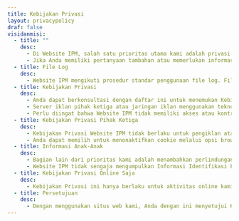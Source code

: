 ```yaml
---
title: Kebijakan Privasi
layout: privacypolicy
draf: false
visidanmisi:
  - title: ""
    desc:
      - Di Website IPM, salah satu prioritas utama kami adalah privasi pengunjung kami. Dokumen Kebijakan Privasi ini berisi jenis informasi yang dikumpulkan dan dicatat oleh Website IPM dan bagaimana kami menggunakannya.
      - Jika Anda memiliki pertanyaan tambahan atau memerlukan informasi lebih lanjut tentang Kebijakan Privasi kami, jangan ragu untuk menghubungi kami.
  - title: File Log
    desc:
      - Website IPM mengikuti prosedur standar penggunaan file log. File-file ini mencatat pengunjung ketika mereka mengunjungi situs web. Semua perusahaan hosting melakukan hal ini dan sebagian dari analitik layanan hosting. Informasi yang dikumpulkan oleh file log meliputi alamat protokol internet (IP), jenis browser, Penyedia Layanan Internet (ISP), tanggal dan waktu, halaman rujukan/keluar, dan mungkin jumlah klik. Ini tidak terkait dengan informasi yang dapat diidentifikasi secara pribadi. Tujuan dari informasi ini adalah untuk menganalisis tren, mengelola situs, melacak pergerakan pengguna di situs web, dan mengumpulkan informasi demografis. Kebijakan Privasi kami dibuat dengan bantuan Pembuat Kebijakan Privasi.
  - title: Kebijakan Privasi
    desc:
      - Anda dapat berkonsultasi dengan daftar ini untuk menemukan Kebijakan Privasi untuk setiap mitra periklanan dari Website IPM.
      - Server iklan pihak ketiga atau jaringan iklan menggunakan teknologi seperti cookie, JavaScript, atau Web Beacon yang digunakan dalam iklan dan tautan masing-masing dan dikirim langsung ke browser pengguna. Mereka secara otomatis menerima alamat IP Anda ketika ini terjadi. Teknologi ini digunakan untuk mengukur efektivitas kampanye periklanan mereka dan/atau untuk mempersonalisasi konten iklan yang Anda lihat di situs web yang Anda kunjungi.
      - Perlu diingat bahwa Website IPM tidak memiliki akses atau kontrol atas cookie ini yang digunakan oleh pengiklan pihak ketiga.
  - title: Kebijakan Privasi Pihak Ketiga
    desc:
      - Kebijakan Privasi Website IPM tidak berlaku untuk pengiklan atau situs web lainnya. Oleh karena itu, kami menyarankan Anda untuk berkonsultasi dengan Kebijakan Privasi server iklan pihak ketiga yang bersangkutan untuk informasi lebih rinci. Ini mungkin termasuk praktik dan instruksi mereka tentang cara memilih keluar dari opsi tertentu.
      - Anda dapat memilih untuk menonaktifkan cookie melalui opsi browser individu Anda. Untuk mengetahui informasi lebih rinci tentang pengelolaan cookie dengan browser web tertentu, dapat ditemukan di situs web masing-masing browser.
  - title: Informasi Anak-Anak
    desc:
      - Bagian lain dari prioritas kami adalah menambahkan perlindungan untuk anak-anak saat menggunakan internet. Kami mendorong orang tua dan wali untuk mengamati, berpartisipasi, dan/atau memantau dan membimbing aktivitas online mereka.
      - Website IPM tidak sengaja mengumpulkan Informasi Identifikasi Pribadi apa pun dari anak di bawah usia 13 tahun. Jika Anda berpikir bahwa anak Anda memberikan informasi semacam itu di situs web kami, kami sangat mendorong Anda untuk segera menghubungi kami dan kami akan melakukan upaya terbaik untuk segera menghapus informasi tersebut dari catatan kami.
  - title: Kebijakan Privasi Online Saja
    desc:
      - Kebijakan Privasi ini hanya berlaku untuk aktivitas online kami dan berlaku untuk pengunjung situs web kami sehubungan dengan informasi yang mereka bagikan dan/atau kumpulkan di Website IPM. Kebijakan ini tidak berlaku untuk informasi apa pun yang dikumpulkan secara offline atau melalui saluran lain selain situs web ini.
  - title: Persetujuan
    desc:
      - Dengan menggunakan situs web kami, Anda dengan ini menyetujui Kebijakan Privasi kami dan menyetujui Syarat dan Ketentuan kami.
---
```

